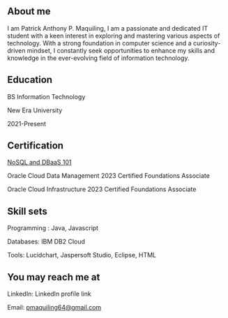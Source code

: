 ## About me

I am Patrick Anthony P. Maquiling, I am a passionate and dedicated IT student with a keen interest in exploring and mastering various aspects of technology. With a strong foundation in computer science and a curiosity-driven mindset, I constantly seek opportunities to enhance my skills and knowledge in the ever-evolving field of information technology.

## Education

BS Information Technology

New Era University

2021-Present

## Certification

[NoSQL and DBaaS 101](https://courses.cognitiveclass.ai/certificates/71c0a531530b42f3b80fe7809269212b)

Oracle Cloud Data Management 2023 Certified Foundations Associate

Oracle Cloud Infrastructure 2023 Certified Foundations Associate


## Skill sets
Programming :  Java, Javascript

Databases: IBM DB2 Cloud

Tools:  Lucidchart, Jaspersoft Studio, Eclipse, HTML

## You may reach me at

LinkedIn: LinkedIn profile link

Email: pmaquiling64@gmail.com

